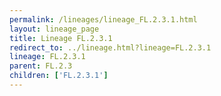 ```yaml
---
permalink: /lineages/lineage_FL.2.3.1.html
layout: lineage_page
title: Lineage FL.2.3.1
redirect_to: ../lineage.html?lineage=FL.2.3.1
lineage: FL.2.3.1
parent: FL.2.3
children: ['FL.2.3.1']
---
```

